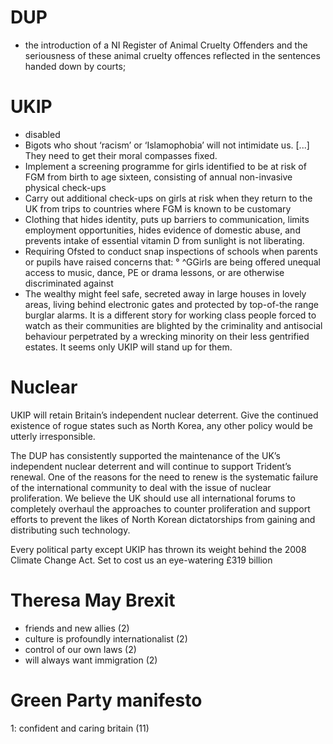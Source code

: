 # DUP

- the introduction of a NI Register of Animal Cruelty Offenders
   and the seriousness of these animal cruelty offences reflected in
	    the sentences handed down by courts;

# UKIP

- disabled
- Bigots who shout ‘racism’ or ‘Islamophobia’ will not intimidate us. [...] They need to get their moral compasses fixed.
- Implement a screening programme for girls identified to be at risk of FGM from
birth to age sixteen, consisting of annual non-invasive physical check-ups
- Carry out additional check-ups on girls at risk when they return to the UK from
trips to countries where FGM is known to be customary
- Clothing that hides identity, puts up barriers to communication, limits employment opportunities, hides evidence of domestic abuse, and prevents intake of essential vitamin D from sunlight is not liberating.
- Requiring Ofsted to conduct snap inspections of schools when parents or pupils have raised concerns that: °   ^GGirls are being offered unequal access to music, dance, PE or drama lessons, or are otherwise discriminated against 
- The wealthy might feel safe, secreted away in large houses in lovely areas,
	living behind electronic gates and protected by top-of-the range burglar
	alarms. It is a different story for working class people forced to watch as
	their communities are blighted by the criminality and antisocial behaviour
	perpetrated by a wrecking minority on their less gentrified estates. It seems
	only UKIP will stand up for them.


# Nuclear

UKIP will retain Britain’s independent nuclear deterrent. Give the continued existence of rogue states such as North Korea, any other policy would be utterly irresponsible.

The DUP has consistently supported the maintenance of the UK’s independent nuclear deterrent and will continue to support Trident’s renewal. One of the reasons for the need to renew is the systematic failure of the international community to deal with the issue of nuclear proliferation. We believe the UK should use all international forums to completely overhaul the approaches to counter proliferation and support efforts to prevent the likes of North Korean dictatorships from gaining and distributing such technology.

Every political party except UKIP has thrown its weight behind the 2008
Climate Change Act. Set to cost us an eye-watering £319 billion

# Theresa May Brexit

- friends and new allies (2) 
- culture is profoundly internationalist (2) 
- control of our own laws (2)
- will always want immigration (2)

# Green Party manifesto

1: confident and caring britain (11)
